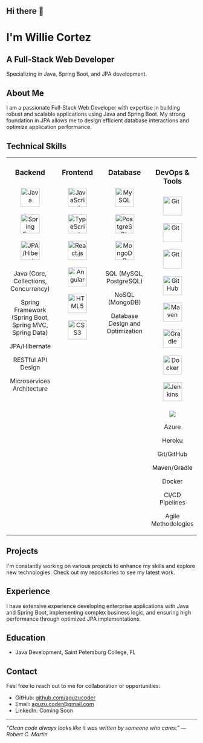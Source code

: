 ## Hi there 👋

<!--
**AguzuCoder/AguzuCoder** is a ✨ _special_ ✨ repository because its `README.md` (this file) appears on your GitHub profile.

Here are some ideas to get you started:

- 🔭 I’m currently working on ...
- 🌱 I’m currently learning ...
- 👯 I’m looking to collaborate on ...
- 🤔 I’m looking for help with ...
- 💬 Ask me about ...
- 📫 How to reach me: ...
- 😄 Pronouns: ...
- ⚡ Fun fact: ...
-->
# I'm Willie Cortez

## A Full-Stack Web Developer

Specializing in Java, Spring Boot, and JPA development.

## About Me

I am a passionate Full-Stack Web Developer with expertise in building robust and scalable applications using Java and Spring Boot. My strong foundation in JPA allows me to design efficient database interactions and optimize application performance.

## Technical Skills

<table>
<tr>
<td valign="top" width="25%">
<h3 align="center">Backend</h3>
<div align="center">
<a href="https://www.java.com/" target="_blank"><img style="margin: 10px" src="https://skillicons.dev/icons?i=java" alt="Java" height="50" /></a>
<a href="https://spring.io/" target="_blank"><img style="margin: 10px" src="https://skillicons.dev/icons?i=spring" alt="Spring Framework" height="50" /></a>
<a href="https://hibernate.org/" target="_blank"><img style="margin: 10px" src="https://skillicons.dev/icons?i=hibernate" alt="JPA/Hibernate" height="50" /></a>
</div>
<div align="center">
<p>Java (Core, Collections, Concurrency)</p>
<p>Spring Framework (Spring Boot, Spring MVC, Spring Data)</p>
<p>JPA/Hibernate</p>
<p>RESTful API Design</p>
<p>Microservices Architecture</p>
</div>
</td>
<td valign="top" width="25%">
<h3 align="center">Frontend</h3>
<div align="center">
<a href="https://developer.mozilla.org/en-US/docs/Web/JavaScript" target="_blank"><img style="margin: 10px" src="https://skillicons.dev/icons?i=js" alt="JavaScript" height="50" /></a>
<a href="https://www.typescriptlang.org/" target="_blank"><img style="margin: 10px" src="https://skillicons.dev/icons?i=ts" alt="TypeScript" height="50" /></a>
<a href="https://reactjs.org/" target="_blank"><img style="margin: 10px" src="https://skillicons.dev/icons?i=react" alt="React.js" height="50" /></a>
<a href="https://angular.io/" target="_blank"><img style="margin: 10px" src="https://skillicons.dev/icons?i=angular" alt="Angular" height="50" /></a>
<a href="https://developer.mozilla.org/en-US/docs/Web/HTML" target="_blank"><img style="margin: 10px" src="https://skillicons.dev/icons?i=html" alt="HTML5" height="50" /></a>
<a href="https://developer.mozilla.org/en-US/docs/Web/CSS" target="_blank"><img style="margin: 10px" src="https://skillicons.dev/icons?i=css" alt="CSS3" height="50" /></a>
</div>
</td>
<td valign="top" width="25%">
<h3 align="center">Database</h3>
<div align="center">
<a href="https://www.mysql.com/" target="_blank"><img style="margin: 10px" src="https://skillicons.dev/icons?i=mysql" alt="MySQL" height="50" /></a>
<a href="https://www.postgresql.org/" target="_blank"><img style="margin: 10px" src="https://skillicons.dev/icons?i=postgres" alt="PostgreSQL" height="50" /></a>
<a href="https://www.mongodb.com/" target="_blank"><img style="margin: 10px" src="https://skillicons.dev/icons?i=mongodb" alt="MongoDB" height="50" /></a>
</div>
<div align="center">
<p>SQL (MySQL, PostgreSQL)</p>
<p>NoSQL (MongoDB)</p>
<p>Database Design and Optimization</p>
</div>
</td>
<td valign="top" width="25%">
<h3 align="center">DevOps & Tools</h3>
<div align="center">
<a href="https://azure.microsoft.com/en-us/" target="_blank"><img style="margin: 10px" src="https://skillicons.dev/icons?i=azure" alt="Git" height="50" /></a>
<a href="https://www.heroku.com/" target="_blank"><img style="margin: 10px" src="https://skillicons.dev/icons?i=heroku" alt="Git" height="50" /></a>
<a href="https://git-scm.com/" target="_blank"><img style="margin: 10px" src="https://skillicons.dev/icons?i=git" alt="Git" height="50" /></a>
<a href="https://github.com/" target="_blank"><img style="margin: 10px" src="https://skillicons.dev/icons?i=github" alt="GitHub" height="50" /></a>
<a href="https://maven.apache.org/" target="_blank"><img style="margin: 10px" src="https://skillicons.dev/icons?i=maven" alt="Maven" height="50" /></a>
<a href="https://gradle.org/" target="_blank"><img style="margin: 10px" src="https://skillicons.dev/icons?i=gradle" alt="Gradle" height="50" /></a>
<a href="https://www.docker.com/" target="_blank"><img style="margin: 10px" src="https://skillicons.dev/icons?i=docker" alt="Docker" height="50" /></a>
<a href="https://jenkins.io/" target="_blank"><img style="margin: 10px" src="https://skillicons.dev/icons?i=jenkins" alt="Jenkins" height="50" /></a>
  <p align="center">
  <a href="https://github.com/aguzucoder">
    <img src="https://skillicons.dev/icons?i=postman,idea,vscode,visualstudio,selenium,kafka" />
  </a>
</p>
</div>
<div align="center">
<p>Azure</p>
<p>Heroku</p>
<p>Git/GitHub</p>
<p>Maven/Gradle</p>
<p>Docker</p>
<p>CI/CD Pipelines</p>
<p>Agile Methodologies</p>
</div>
</td>
</tr>
</table>

## Projects

I'm constantly working on various projects to enhance my skills and explore new technologies. Check out my repositories to see my latest work.

## Experience

I have extensive experience developing enterprise applications with Java and Spring Boot, implementing complex business logic, and ensuring high performance through optimized JPA implementations.

## Education

- Java Development, Saint Petersburg College, FL

## Contact

Feel free to reach out to me for collaboration or opportunities:

- GitHub: [github.com/aguzucoder](https://github.com/aguzucoder)
- Email: aguzu.coder@gmail.com
- LinkedIn: Coming Soon

---

*"Clean code always looks like it was written by someone who cares." — Robert C. Martin*

